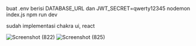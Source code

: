 buat .env berisi DATABASE_URL dan JWT_SECRET=qwerty12345
nodemon index.js
npm run dev

sudah implementasi chakra ui, react

![Screenshot (822)](https://github.com/mukti222/Bookshelft-Fullstack-w13/assets/135799527/3feaf4a0-a24d-4df0-988c-a784332985cd)
![Screenshot (825)](https://github.com/mukti222/Bookshelft-Fullstack-w13/assets/135799527/280c9f65-85c0-4c64-a8ff-aac5fd5f4ec6)
